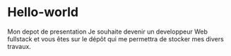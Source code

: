 # Hello-world
Mon depot de presentation
Je souhaite devenir un developpeur Web fullstack et vous êtes sur le dépôt qui me permettra de stocker mes divers travaux.
